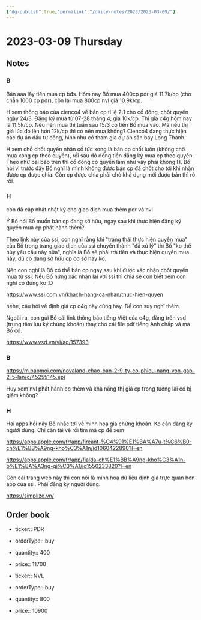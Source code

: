 ```yaml
---
{"dg-publish":true,"permalink":"/daily-notes/2023/2023-03-09/"}
---
```


# 2023-03-09 Thursday

## Notes

### B

Bán aaa lấy tiền mua cp bđs.
Hôm nay Bố mua 400cp pdr giá 11.7k/cp (cho chẵn 1000 cp pdr), còn lại mua 800cp nvl giá 10.9k/cp.

H xem thông báo của cienco4 về bán cp tỉ lệ 2:1 cho cổ đông, chốt quyền ngày 24/3. Đăng ký mua từ 07-28 tháng 4, giá 10k/cp. Thị giá c4g hôm nay là 11.5k/cp. Nếu nên mua thì tuần sau 15/3 có tiền Bố mua vào. Mà nếu thị giá lúc đó lên hơn 12k/cp thì có nên mua không?
Cienco4 đang thực hiện các dự án đầu tư công, hình như có tham gia dự án sân bay Long Thành.

H xem chỗ chốt quyền nhận cổ tức xong là bán cp chốt luôn (không chờ mua xong cp theo quyền), rồi sau đó đóng tiền đăng ký mua cp theo quyển. Theo như bài báo trên thì cổ đông có quyền làm như vậy phải không H. Bố hỏi vì trước đây Bố nghĩ là mình không được bán cp đã chốt cho tới khi nhận được cp được chia. Còn cp được chia phải chờ khả dụng mới được bán thì rõ rồi.

### H

con đã cập nhật nhật ký cho giao dịch mua thêm pdr và nvl

Ý Bố nói Bố muốn bán cp đang sở hữu, ngay sau khi thực hiện đăng ký quyền mua cp phát hành thêm?

Theo link này của ssi, con nghĩ rằng khi "trạng thái thực hiện quyền mua" của Bố trong trang giao dịch của ssi chuyển thành "đã xử lý" thì Bố "ko thể hủy yêu cầu này nữa", nghĩa là Bố sẽ phải trả tiền và thực hiện quyền mua này, dù có đang sở hữu cp cơ sở hay ko.

Nên con nghĩ là Bố có thể bán cp ngay sau khi được xác nhận chốt quyền mua từ ssi. Nếu Bố hứng xác nhận lại với ssi thì chia sẻ con biết xem con nghĩ có đúng ko :D

https://www.ssi.com.vn/khach-hang-ca-nhan/thuc-hien-quyen

hehe, câu hỏi về định giá cp c4g này cũng hay. Để con suy nghĩ thêm.

Ngoài ra, con gửi Bố cái link thông báo tiếng Việt của c4g, đăng trên vsd (trung tâm lưu ký chứng khoán) thay cho cái file pdf tiếng Anh chắp vá mà Bố có.

https://www.vsd.vn/vi/ad/157393

### B

https://m.baomoi.com/novaland-chao-ban-2-9-ty-co-phieu-nang-von-gap-2-5-lan/c/45255145.epi

Huy xem nvl phát hành cp thêm và khả năng thị giá cp trong tương lai có bị giảm không?

### H

Hai apps hồi nãy Bố nhắc tới về minh hoạ giá chứng khoán. Ko cần đăng ký người dùng. Chỉ cần tải về rồi tìm mã cp để xem

https://apps.apple.com/fr/app/fireant-%C4%91%E1%BA%A7u-t%C6%B0-ch%E1%BB%A9ng-kho%C3%A1n/id1060422890?l=en

https://apps.apple.com/fr/app/fialda-ch%E1%BB%A9ng-kho%C3%A1n-b%E1%BA%A3ng-gi%C3%A1/id1550233820?l=en

Còn cái trang web này thì con nói là minh hoạ dữ liệu định giá trực quan hơn app của ssi. Phải đăng ký người dùng.

https://simplize.vn/



## Order book

- ticker:: PDR
- orderType:: buy
- quantity:: 400
- price:: 11700

- ticker:: NVL
- orderType:: buy
- quantity:: 800
- price:: 10900